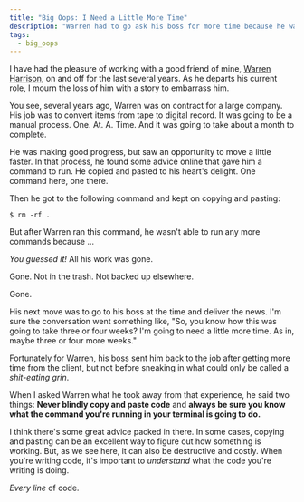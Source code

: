 ```yaml
---
title: "Big Oops: I Need a Little More Time"
description: "Warren had to go ask his boss for more time because he wasn't going to meet a deadline. And it was all because of one line of code."
tags:
  - big_oops
---
```


I have had the pleasure of working with a good friend of mine, [Warren Harrison](https://twitter.com/hungrymedia), on and off for the last several years. As he departs his current role, I mourn the loss of him with a story to embarrass him.

You see, several years ago, Warren was on contract for a large company. His job was to convert items from tape to digital record. It was going to be a manual process. One. At. A. Time. And it was going to take about a month to complete.

He was making good progress, but saw an opportunity to move a little faster. In that process, he found some advice online that gave him a command to run. He copied and pasted to his heart's delight. One command here, one there.

Then he got to the following command and kept on copying and pasting:

    $ rm -rf .

But after Warren ran this command, he wasn't able to run any more commands because ...

_You guessed it!_ All his work was gone.

Gone. Not in the trash. Not backed up elsewhere.

Gone.

His next move was to go to his boss at the time and deliver the news. I'm sure the conversation went something like, "So, you know how this was going to take three or four weeks? I'm going to need a little more time. As in, maybe three or four more weeks."

Fortunately for Warren, his boss sent him back to the job after getting more time from the client, but not before sneaking in what could only be called a _shit-eating grin_.

When I asked Warren what he took away from that experience, he said two things: **Never blindly copy and paste code** and **always be sure you know what the command you're running in your terminal is going to do.**

I think there's some great advice packed in there. In some cases, copying and pasting can be an excellent way to figure out how something is working. But, as we see here, it can also be destructive and costly. When you're writing code, it's important to _understand_ what the code you're writing is doing.

_Every line_ of code.
